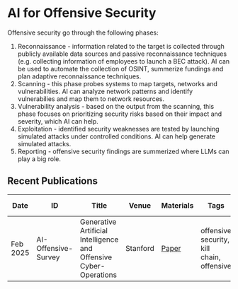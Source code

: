 # AI for Offensive Security

Offensive security go through the following phases:
1. Reconnaissance - information related to the target is collected through publicly available data sources and passive reconnaissance techniques (e.g. collecting information of employees to launch a BEC attack). AI can be used to automate the collection of OSINT, summerize fundings and plan adaptive reconnaissance techniques. 
2. Scanning - this phase probes systems to map targets, networks and vulnerabilities. AI can analyze network patterns and identify vulnerabilies and map them to network resources.
3. Vulnerability analysis - based on the output from the scanning, this phase focuses on prioritizing security risks based on their impact and severity, which AI can help.
4. Exploitation - identified security weaknesses are tested by launching simulated attacks under controlled conditions. AI can help generate simulated attacks.
5. Reporting - offensive security findings are summerized where LLMs can play a big role.


## Recent Publications
| Date | ID | Title | Venue | Materials | Tags | Short Summary | Summary |
| --- | --- | --- | --- | --- | --- | --- | --- |
| Feb 2025 | AI-Offensive-Survey | Generative Artificial Intelligence and Offensive Cyber-Operations | Stanford | [Paper](https://stacks.stanford.edu/file/druid:vw503rm7033/GenAI%20Offensive%20Cyber%20Lit%20Review%20Part%20One.pdf) | offensive security, kill chain, offensive | | |
